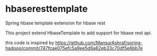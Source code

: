 # hbaseresttemplate
Spring hbase template extension for hbase rest

This project extend HbaseTemplate to add support for hbase rest api. 

this code is inspired by 
https://github.com/MansurAshraf/spring-hadoop/commit/747fcae075efc5a9ee5d6a62eb33c70df5e6bb7e


